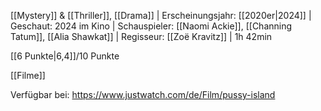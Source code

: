 
[[Mystery]] & [[Thriller]], [[Drama]] | Erscheinungsjahr: [[2020er|2024]] | Geschaut: 2024 im Kino | Schauspieler: [[Naomi Ackie]], [[Channing Tatum]], [[Alia Shawkat]] | Regisseur: [[Zoë Kravitz]] | 1h 42min

[[6 Punkte|6,4]]/10 Punkte


[[Filme]]

Verfügbar bei: https://www.justwatch.com/de/Film/pussy-island
